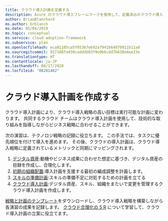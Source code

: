 ```yaml
---
title: クラウド導入計画を定義する
description: Azure のクラウド導入フレームワークを使用して、定義済みのクラウド導入計画を使用して技術的な取り組みを先導する方法について学習します。
author: BrianBlanchard
ms.author: brblanch
ms.date: 05/04/2019
ms.topic: conceptual
ms.service: cloud-adoption-framework
ms.subservice: plan
ms.openlocfilehash: eca81105ca5f05367e692a7941b64970911b11a8
ms.sourcegitcommit: 917188fa930cadddb03f9e9bbcdd7b630e4ee33e
ms.translationtype: HT
ms.contentlocale: ja-JP
ms.lasthandoff: 08/17/2020
ms.locfileid: "88281462"
---
```

# <a name="develop-a-cloud-adoption-plan"></a>クラウド導入計画を作成する

クラウド導入計画により、クラウド導入戦略の高い目標は実行可能な計画に変わります。 共同するクラウド チームはクラウド導入計画を使用して、技術的な取り組みを指導しながらビジネス戦略に合わせることができます。

次の演習は、テクノロジ戦略の記録に役立ちます。 この手法では、タスクに優先順位を付けて導入を進めます。 その後、クラウドの導入計画は、クラウド導入戦略に定義されているメトリックと同期にマッピングされます。

<!-- markdownlint-disable MD033 -->

1. [デジタル資産](../digital-estate/rationalize.md):動機やビジネス成果に合わせた想定に基づき、デジタル資産の目録を作成し、合理化します。
2. [初期の組織配置](./initial-org-alignment.md):導入計画を支援する最初の編成調整を計画します。
3. [スキルの準備計画](./adapt-roles-skills-processes.md):スキルの準備不足に対処するための計画を立てる
4. [クラウド導入計画](./plan-intro.md):デジタル資産、スキル、組織をまたいで変更を管理するクラウド導入計画を作成します。

[戦略と計画のテンプレート](https://raw.githubusercontent.com/microsoft/CloudAdoptionFramework/master/plan/cloud-adoption-framework-strategy-and-plan-template.docx)をダウンロードし、クラウド導入戦略を構築しながら各演習の成果を記録します。 [クラウド合理化の 5 R](../digital-estate/5-rs-of-rationalization.md) について学習して、クラウド導入計画の立案に役立てます。
